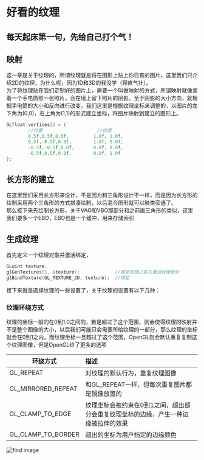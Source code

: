 # 好看的纹理

## 每天起床第一句，先给自己打个气！

## 映射
这一章是关于纹理的，所谓纹理就是将在图形上贴上你已有的图片，这里我们只介绍2D的纹理，为什么呢，因为1D和3D的我没学（理直气壮）。<br>
为了将纹理贴在我们定制好的图片上，需要一个叫做映射的方式，所谓映射就像拿着一个手电筒照一张照片，会在墙上留下照片的阴影，至于阴影的大小方向，就根据手电筒的大小和反向进行改变。我们这里是根据纹理坐标来调整的，以图片的左下角为(0,0)，右上角为(1,1)的形式建立坐标，将图片映射到建立的图形上。
```cpp
GLfloat vertices[] = {
		//位置					//纹理
		0.5f,0.5f,0.0f,			1.0f, 1.0f,
		0.5f,-0.5f,0.0f,		1.0f, 0.0f,
		-0.5f,-0.5f,0.0f,		0.0f, 0.0f,
		-0.5f,0.5f,0.0f,		0.0f, 1.0f
};
```

## 长方形的建立
在这里我们采用长方形来设计，不是因为和三角形设计不一样，而是因为长方形的绘制采用两个三角形的方式拼凑绘制，以后混合图形就可以触类旁通了。<br>
那么接下来先绘制长方形，关于VAO和VBO那部分和之前画三角形的类似，这里我们要多一个EBO，EBO也是一个缓冲，用来存储索引

## 生成纹理
首先定义一个纹理对象并激活绑定，
```cpp
GLuint texture;
glGenTextures(1, &texture);				//绑定纹理之前先激活纹理单元
glBindTexture(GL_TEXTURE_2D, texture);	//绑定
````
接下来就是选择纹理的一些设置了，关于纹理的设置有以下几种：
### 纹理环绕方式
纹理的坐标一般的在0到1.0之间的，若是超过了这个范围，则会使得纹理的映射并不是整个图像的大小，以后我们可能只会需要所给纹理的一部分，那么纹理的坐标就会在0到1之内，而纹理坐标一旦超过了这个范围，OpenGL则会默认重复复制这个纹理图像，但是OpenGL给了更多的选项

环绕方式|描述
-|:-
GL_REPEAT|对纹理的默认行为，重复纹理图像
GL_MIRRORED_REPEAT|和GL_REPEAT一样，但每次重复图片都是镜像放置的
GL_CLAMP_TO_EDGE|纹理坐标会被约束在0到1之间，超出部分会重复纹理坐标的边缘，产生一种边缘被拉伸的效果
GL_CLAMP_TO_BORDER|超出的坐标为用户指定的边缘颜色

![find image](https://learnopengl-cn.readthedocs.io/zh/latest/img/01/06/texture_wrapping.png)
